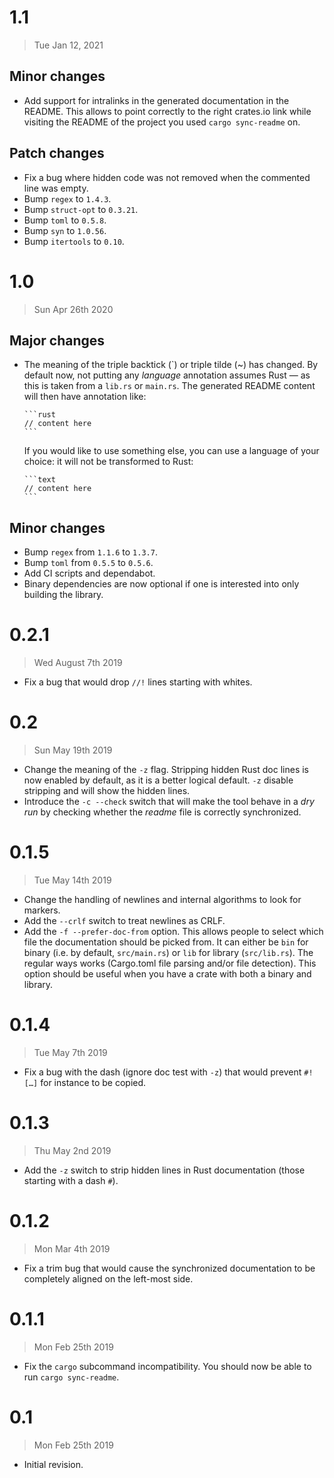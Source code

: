 # 1.1

> Tue Jan 12, 2021

## Minor changes

- Add support for intralinks in the generated documentation in the README. This allows to point correctly to the right 
  crates.io link while visiting the README of the project you used `cargo sync-readme` on.

## Patch changes

- Fix a bug where hidden code was not removed when the commented line was empty.
- Bump `regex` to `1.4.3`.
- Bump `struct-opt` to `0.3.21`.
- Bump `toml` to `0.5.8`.
- Bump `syn` to `1.0.56`.
- Bump `itertools` to `0.10`.

# 1.0

> Sun Apr 26th 2020

## Major changes

- The meaning of the triple backtick (\`) or triple tilde (~) has changed. By default now, not
  putting any _language_ annotation assumes Rust — as this is taken from a `lib.rs` or `main.rs`.
  The generated README content will then have annotation like:
  ~~~
  ```rust
  // content here
  ```
  ~~~
  If you would like to use something else, you can use a language of your choice: it will not be
  transformed to Rust:
  ~~~
  ```text
  // content here
  ```
  ~~~

## Minor changes

- Bump `regex` from `1.1.6` to `1.3.7`.
- Bump `toml` from `0.5.5` to `0.5.6`.
- Add CI scripts and dependabot.
- Binary dependencies are now optional if one is interested into only building the library.

# 0.2.1

> Wed August 7th 2019

- Fix a bug that would drop `//!` lines starting with whites.

# 0.2

> Sun May 19th 2019

- Change the meaning of the `-z` flag. Stripping hidden Rust doc lines is now enabled by default,
  as it is a better logical default. `-z` disable stripping and will show the hidden lines.
- Introduce the `-c --check` switch that will make the tool behave in a *dry run* by checking
  whether the *readme* file is correctly synchronized.

# 0.1.5

> Tue May 14th 2019

- Change the handling of newlines and internal algorithms to look for markers.
- Add the `--crlf` switch to treat newlines as CRLF.
- Add the `-f --prefer-doc-from` option. This allows people to select which file the documentation
  should be picked from. It can either be `bin` for binary (i.e. by default, `src/main.rs`) or
  `lib` for library (`src/lib.rs`). The regular ways works (Cargo.toml file parsing and/or file
  detection). This option should be useful when you have a crate with both a binary and library.

# 0.1.4

> Tue May 7th 2019

- Fix a bug with the dash (ignore doc test with `-z`) that would prevent `#![…]` for instance to
  be copied.

# 0.1.3

> Thu May 2nd 2019

- Add the `-z` switch to strip hidden lines in Rust documentation (those starting with a dash
  `#`).

# 0.1.2

> Mon Mar 4th 2019

- Fix a trim bug that would cause the synchronized documentation to be completely aligned on the
  left-most side.

# 0.1.1

> Mon Feb 25th 2019

- Fix the `cargo` subcommand incompatibility. You should now be able to run `cargo sync-readme`.

# 0.1

> Mon Feb 25th 2019

- Initial revision.
